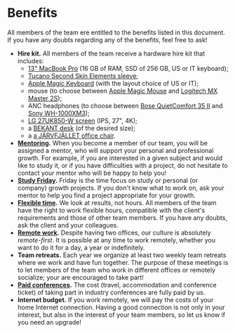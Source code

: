 # Benefits

All members of the team ere entitled to the benefits listed in this document. If you have any doubts
regarding any of the benefits, feel free to ask! 

- **Hire kit.** All members of the team receive a hardware hire kit that includes:
  - [13" MacBook Pro](https://www.apple.com/it/shop/buy-mac/macbook-pro/13%22-grigio-siderale-dual%E2%80%91core-a-2,3ghz-128gb#) (16 GB of RAM, SSD of 256 GB, US or IT keyboard);
  - [Tucano Second Skin Elements sleeve](https://www.amazon.it/dp/B009F8ARNS/ref=pe_3310731_189395851_TE_dp_1); 
  - [Apple Magic Keyboard](https://www.apple.com/it/shop/product/MLA22T/A/magic-keyboard-italiano) (with the layout choice of US or IT);
  - mouse (to choose between [Apple Magic Mouse](https://www.apple.com/it/shop/product/MRME2Z/A/magic-mouse-2-grigio-siderale) and [Logitech MX Master 2S](https://www.logitech.com/it-it/product/mx-master-2s-flow));
  - ANC headphones (to choose between [Bose QuietComfort 35 II](https://www.bose.it/it_it/products/headphones/over_ear_headphones/quietcomfort-35-wireless-ii.html) and [Sony WH-1000XM3](https://www.sony.it/electronics/cuffie-archetto/wh-1000xm3));
  - [LG 27UK850-W screen](https://www.lg.com/it/monitor/lg-27UK850-W) (IPS, 27", 4K);
  - a [BEKANT desk](https://www.ikea.com/it/it/catalog/products/S69282592/#/S19022808) (of the desired size);
   - a [a JÄRVFJÄLLET office chair](https://www.ikea.com/it/it/catalog/products/S99275632/#/S89275623).
- **[Mentoring](https://github.com/nebulab/playbook/blob/master/crescita-personale/mentoring-e-1-1.md).**
  When you become a member of our team, you will be assigned a mentor, who will support your
  personal and professional growth. For example, if you are interested in a given subject and would
  like to study it, or if you have difficulties with a project, do not hesitate to contact your
  mentor who will be happy to help you!
- **[Study Friday](https://github.com/nebulab/playbook/blob/master/crescita-personale/venerdi.md).** 
  Friday is the time focus on study or personal (or company) growth projects. If you don't know what
  to work on, ask your mentor to help you find a project appropriate for your growth.
- **[Flexible time](https://github.com/nebulab/playbook/blob/master/come-lavoriamo/dove-quando-e-come.md).** 
  We look at results, not hours. All members of the team have the right to work flexible hours,
  compatible with the client's requirements and those of other team members. If you have any doubts,
  ask the client and your colleagues.
- **[Remote work](https://github.com/nebulab/playbook/blob/master/come-lavoriamo/dove-quando-e-come.md#lavorare-da-remoto).** 
  Despite having two offices, our culture is absolutely _remote-first_. It is possible at any time
  to work remotely, whether you want to do it for a day, a year or indefinitely.
- **Team retreats.** Each year we organize at least two weekly team retreats where we work and have
  fun together. The purpose of these meetings is to let members of the team who work in different
  offices or remotely socialize; your are encouraged to take part!
- **[Paid conferences](https://github.com/nebulab/playbook/blob/master/crescita-personale/conferenze.md).** 
  The cost (travel, accommodation and conference ticket) of taking part in industry conferences are 
  fully paid by us.
- **Internet budget.** If you work remotely, we will pay the costs of your home Internet connection.
  Having a good connection is not only in your interest, but also in the interest of your team
  members, so let us know if you need an upgrade!
